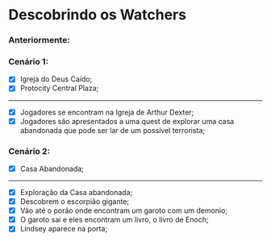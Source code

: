 # Descobrindo os Watchers

### Anteriormente:

### Cenário 1:

- [x] Igreja do Deus Caído;
- [x] Protocity Central Plaza;

---

- [x] Jogadores se encontram na Igreja de Arthur Dexter;
- [x] Jogadores são apresentados a uma quest de explorar uma casa abandonada que pode ser lar de um possível terrorista;

### Cenário 2:

- [x] Casa Abandonada;

---

- [x] Exploração da Casa abandonada;
- [x] Descobrem o escorpião gigante;
- [x] Vão até o porão onde encontram um garoto com um demonio;
- [x] O garoto sai e eles encontram um livro, o livro de Enoch;
- [x] Lindsey aparece na porta;
